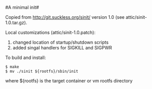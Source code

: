 #A minimal init#

Copied from http://git.suckless.org/sinit/ version 1.0 (see attic/sinit-1.0.tar.gz).

Local customizations (attic/sinit-1.0.patch):
 1. changed location of startup/shutdown scripts
 2. added singal handlers for SIGKILL and SIGPWR

To build and install:

```
$ make
$ mv ./sinit ${rootfs}/sbin/init
```
 
where ${rootfs} is the target container or vm rootfs directory 
